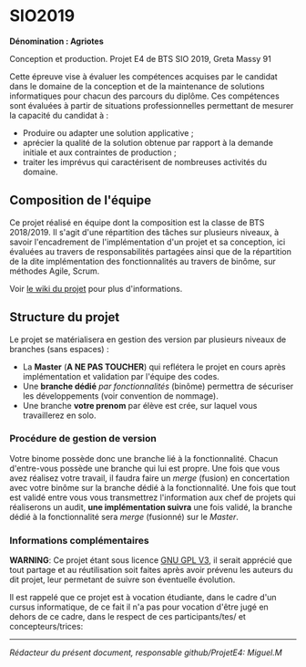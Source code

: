 # SIO2019
**Dénomination : Agriotes**

Conception et production. Projet E4 de BTS SIO 2019, Greta Massy 91

Cette épreuve vise à  évaluer les compétences acquises par le candidat dans le domaine de la conception et de la maintenance de solutions informatiques pour chacun des parcours du diplôme. Ces compétences sont évaluées à  partir de situations professionnelles permettant de mesurer la capacité du candidat à :

 * Produire ou adapter une solution applicative ;
 * aprécier la qualité de la solution obtenue par rapport à la demande initiale et aux contraintes de production ;
 * traiter les imprévus qui caractérisent de nombreuses activités du domaine.

## Composition de l'équipe

Ce projet réalisé en équipe dont la composition est la classe de BTS 2018/2019.
Il s'agit d'une répartition des tâches sur plusieurs niveaux, à savoir l'encadrement de l'implémentation d'un projet et sa conception, ici évaluées au travers de responsabilités partagées ainsi que de la répartition de la dite implémentation des fonctionnalités au travers de binôme, sur méthodes Agile, Scrum.

 Voir [le wiki du projet][2] pour plus d'informations.

## Structure du projet
Le projet se matérialisera en gestion des version par plusieurs niveaux de branches (sans espaces) :
 * La **Master** (**A NE PAS TOUCHER**) qui reflétera le projet en cours après implémentation et validation par l'équipe des codes.
 * Une **branche dédié** _par fonctionnalités_ (binôme) permettra de sécuriser les développements (voir convention de nommage).
 * Une branche **votre prenom** par élève est crée, sur laquel vous travaillerez en solo.
 
### Procédure de gestion de version ###

Votre binome possède donc une branche lié à la fonctionnalité.
Chacun d'entre-vous possède une branche qui lui est propre. Une fois que vous avez réalisez votre travail, il faudra faire un *merge* (fusion)  en concertation avec votre binôme sur la branche dédié à la fonctionnalité. Une fois que tout est validé entre vous vous transmettrez l'information aux chef de projets qui réaliserons un audit, **une implémentation suivra** une fois validé, la branche dédié à la fonctionnalité sera *merge* (fusionné) sur le *Master*.

### Informations complémentaires

**WARNING**: Ce projet étant sous licence [GNU GPL V3][1], il serait apprécié que tout partage et au réutilisation soit faites après avoir prévenu les auteurs du dit projet, leur permetant de suivre son éventuelle évolution.

Il est rappelé que ce projet est à vocation étudiante, dans le cadre d'un cursus informatique, de ce fait il n'a pas pour vocation d'être jugé en dehors de ce cadre, dans le respect de ces participants/tes/ et concepteurs/trices:

-----
  
*Rédacteur du présent document, responsable github/ProjetE4: Miguel.M*

  [1]: https://www.gnu.org/licenses/gpl-3.0.fr.html
  [2]: https://github.com/michel-plasse/SIOMassy2019/wiki/The-Team---Composition-et-t%C3%A2ches
